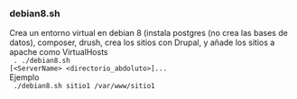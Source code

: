 ### debian8.sh
Crea un entorno virtual en debian 8 (instala postgres (no crea las bases de datos), composer, drush, crea los sitios con Drupal, y añade los sitios a apache como VirtualHosts <br>
<code> . ./debian8.sh [\<ServerName> \<directorio_abdoluto>]... </code> <br>
Ejemplo <br>
<code> ./debian8.sh sitio1 /var/www/sitio1 </code> <br>

